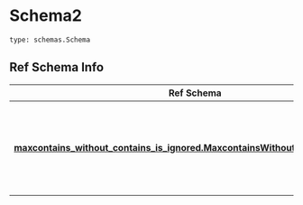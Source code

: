 # Schema2
```
type: schemas.Schema
```

## Ref Schema Info
Ref Schema | Input Type | Output Type
---------- | ---------- | -----------
[**maxcontains_without_contains_is_ignored.MaxcontainsWithoutContainsIsIgnored**](../../../../../../../components/schema/maxcontains_without_contains_is_ignored.md) | dict, schemas.immutabledict, str, datetime.date, datetime.datetime, uuid.UUID, int, float, bool, None, list, tuple, bytes, io.FileIO, io.BufferedReader | schemas.immutabledict, str, float, int, bool, None, tuple, bytes, io.FileIO
